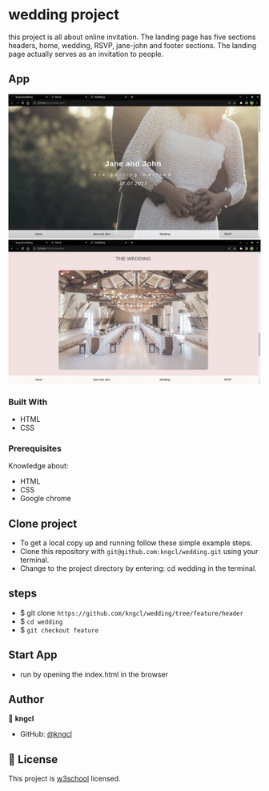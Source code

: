 # wedding project

this project is all about online invitation.
The landing page has five sections headers, home, wedding, RSVP, jane-john and footer sections. The landing page actually serves as an invitation to people.

## App

![Home](assets/images/home.png)
![about-Wedding](assets/images/wedding.png)

### Built With

- HTML
- CSS
  
### Prerequisites

Knowledge about:

- HTML
- CSS
- Google chrome

## Clone project

- To get a local copy up and running follow these simple example steps.
- Clone this repository with `git@github.com:kngcl/wedding.git` using your terminal.
- Change to the project directory by entering: cd wedding in the terminal.

## steps

- $ git clone `https://github.com/kngcl/wedding/tree/feature/header`
- $ `cd wedding`
- $ `git checkout feature`

## Start App

- run by opening the index.html in the browser

## Author

👤 **kngcl**

- GitHub: [@kngcl](git@github.com:kngcl/wedding.git)

## 📝 License

This project is [w3school](./LICENSE) licensed.
